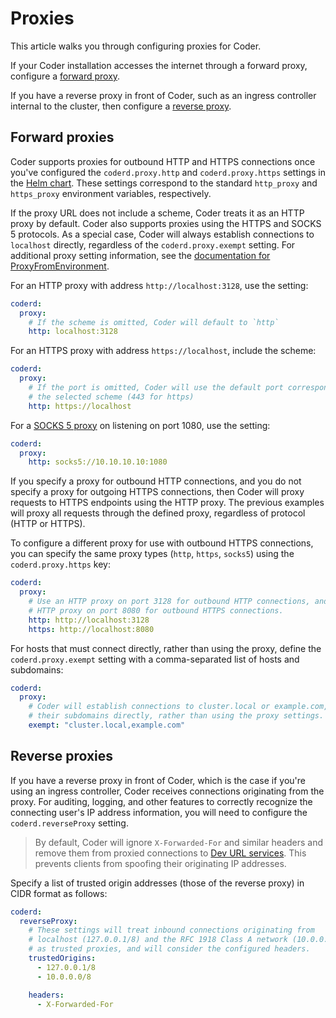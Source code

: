 # Proxies

This article walks you through configuring proxies for Coder.

If your Coder installation accesses the internet through a forward proxy,
configure a [forward proxy](#forward-proxies).

If you have a reverse proxy in front of Coder, such as an ingress controller
internal to the cluster, then configure a [reverse proxy](#reverse-proxies).

## Forward proxies

Coder supports proxies for outbound HTTP and HTTPS connections once you've
configured the `coderd.proxy.http` and `coderd.proxy.https` settings in the
[Helm chart](../admin/helm-charts.md). These settings correspond to the standard
`http_proxy` and `https_proxy` environment variables, respectively.

If the proxy URL does not include a scheme, Coder treats it as an HTTP proxy by
default. Coder also supports proxies using the HTTPS and SOCKS 5 protocols. As a
special case, Coder will always establish connections to `localhost` directly,
regardless of the `coderd.proxy.exempt` setting. For additional proxy setting
information, see the [documentation for ProxyFromEnvironment].

[documentation for proxyfromenvironment]:
  https://pkg.go.dev/net/http#ProxyFromEnvironment

For an HTTP proxy with address `http://localhost:3128`, use the setting:

```yaml
coderd:
  proxy:
    # If the scheme is omitted, Coder will default to `http`
    http: localhost:3128
```

For an HTTPS proxy with address `https://localhost`, include the scheme:

```yaml
coderd:
  proxy:
    # If the port is omitted, Coder will use the default port corresponding to
    # the selected scheme (443 for https)
    http: https://localhost
```

For a [SOCKS 5 proxy](https://en.wikipedia.org/wiki/SOCKS) on listening on port
1080, use the setting:

```yaml
coderd:
  proxy:
    http: socks5://10.10.10.10:1080
```

If you specify a proxy for outbound HTTP connections, and you do not specify a
proxy for outgoing HTTPS connections, then Coder will proxy requests to HTTPS
endpoints using the HTTP proxy. The previous examples will proxy all requests
through the defined proxy, regardless of protocol (HTTP or HTTPS).

To configure a different proxy for use with outbound HTTPS connections, you can
specify the same proxy types (`http`, `https`, `socks5`) using the
`coderd.proxy.https` key:

```yaml
coderd:
  proxy:
    # Use an HTTP proxy on port 3128 for outbound HTTP connections, and an
    # HTTP proxy on port 8080 for outbound HTTPS connections.
    http: http://localhost:3128
    https: http://localhost:8080
```

For hosts that must connect directly, rather than using the proxy, define the
`coderd.proxy.exempt` setting with a comma-separated list of hosts and
subdomains:

```yaml
coderd:
  proxy:
    # Coder will establish connections to cluster.local or example.com, or
    # their subdomains directly, rather than using the proxy settings.
    exempt: "cluster.local,example.com"
```

## Reverse proxies

If you have a reverse proxy in front of Coder, which is the case if you're using
an ingress controller, Coder receives connections originating from the proxy.
For auditing, logging, and other features to correctly recognize the connecting
user's IP address information, you will need to configure the
`coderd.reverseProxy` setting.

> By default, Coder will ignore `X-Forwarded-For` and similar headers and remove
> them from proxied connections to [Dev URL services]. This prevents clients
> from spoofing their originating IP addresses.

[dev url services]: ../../workspaces/devurls.md

Specify a list of trusted origin addresses (those of the reverse proxy) in CIDR
format as follows:

```yaml
coderd:
  reverseProxy:
    # These settings will treat inbound connections originating from
    # localhost (127.0.0.1/8) and the RFC 1918 Class A network (10.0.0.0/8)
    # as trusted proxies, and will consider the configured headers.
    trustedOrigins:
      - 127.0.0.1/8
      - 10.0.0.0/8

    headers:
      - X-Forwarded-For
```
